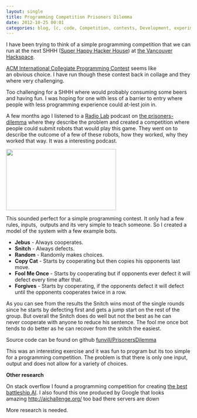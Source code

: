 ```yaml
---
layout: single
title: Programming Competition Prisoners Dilemma
date: 2012-10-25 00:01
categories: blog, [c, code, Competition, contests, Development, experiment, Games, github, News, programming, project, projects, thought, VHS]
---
```

I have been trying to think of a simple programming competition that we can run at the next SHHH (<a href="http://vancouver.hackspace.ca/wp/2012/10/23/super-happy-hacker-house-24-nov-11-2012-730-late/">Super Happy Hacker House</a>) at <a href="http://vancouver.hackspace.ca/wp/">the Vancouver Hackspace</a>.

<a href="http://en.wikipedia.org/wiki/ACM_International_Collegiate_Programming_Contest">ACM International Collegiate Programming Contest</a> seems like an obvious choice. I have run though these contest back in collage and they where very challenging.

Too challenging for a SHHH where would probably consuming some beers and having fun. I was hoping for one with less of a barrier to entry where people with less programming experience could at-lest join in.

A few months ago I listened to a <a href="http://www.radiolab.org">Radio Lab</a> podcast on <a href="http://www.radiolab.org/blogs/radiolab-blogland/2010/dec/14/prisoners-dilemma/">the prisoners-dilemma</a> where they describe the problem and created a competition where people could submit robots that would play this game. They went on to describe the outcome of a few of these robots, how they worked, why they worked that way. It was a interesting podcast.

<img class="alignright size-medium wp-image-2930" style="line-height: 24px; font-size: 16px;" title="PrisonersDilemma" src="/public/uploads/2012/10/PrisonersDilemma-300x167.png" alt="" width="300" height="167" />

This sounded perfect for a simple programming contest. It only had a few rules, inputs,  outputs and its very simple to teach someone. So I created a model of the system with a few example bots.
<ul>
	<li><strong>Jebus</strong> - Always cooperates.</li>
	<li><strong>Snitch</strong> - Always defects.</li>
	<li><strong>Random</strong> - Randomly makes choices.</li>
	<li><strong>Copy Cat</strong> - Starts by cooperating but then copies his opponents last move.</li>
	<li><strong>Fool Me Once</strong> - Starts by cooperating but if opponents ever defect it will defect every time after that.</li>
	<li><strong>Forgives</strong> - Starts by cooperating, if the opponents defect it will defect until the opponents cooperates twice in a row.</li>
</ul>
As you can see from the results the Snitch wins most of the single rounds since he starts by defecting first and gets a jump start on the rest of the group. But overall the Snitch does do well but not the best as he can never cooperate with anyone to reduce his sentence. The fool me once bot tends to do better as he can recover from the snitch the easiest.

Source code can be found on github <a href="https://github.com/funvill/PrisonersDilemma">funvill/PrisonersDilemma</a>

This was an interesting exercise and it was fun to program but its too simple for a programming competition. The problem is that there is only one input, output and does not allow for a variety of choices.

<strong>Other research </strong>

On stack overflow I found a programming competition for creating <a href="http://stackoverflow.com/questions/1631414/what-is-the-best-battleship-ai">the best battleship AI</a>. I also found this one produced by Google that looks amazing <a href="http://aichallenge.org/">http://aichallenge.org/</a> too bad there servers are down

More research is needed.

&nbsp;

&nbsp;
